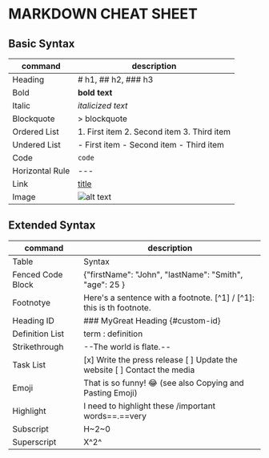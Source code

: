 # MARKDOWN CHEAT SHEET
## Basic Syntax
| command | description |
|---------|--------------------------------|
| Heading | # h1, ## h2, ### h3            |
| Bold    | **bold text**                  |
| Italic  | *italicized text*              |
|Blockquote|> blockquote                  |
| Ordered List        |  1. First item  2. Second item    3. Third item                        |
|  Undered List       | - First item - Second item - Third item                             |
|  Code       |    `code`                            |
|  Horizontal Rule        |   ---                             |
|   Link      |   [title](https://www.example.com)                             |
|  Image       |     ![alt text](image.jpg)                           |

## Extended Syntax
| command | description |
|---------|--------------------------------|
| Table   | Syntax                         |
|   Fenced Code Block      | {"firstName": "John", "lastName": "Smith", "age": 25 }                            |
| Footnotye        |  Here's a sentence with a footnote. [^1] / [^1]: this is th footnote.                        |
|  Heading ID       | ### MyGreat Heading {#custom-id}                           |
| Definition List  |    term : definition                      |
|  Strikethrough       |     --The world is flate.--                           |
| Task List        |[x] Write the press release [ ] Update the website [ ] Contact the media                          |
|  Emoji       |   That is so funny! :joy: (see also Copying and Pasting Emoji)                             |
|  Highlight       | I need to highlight these /important words==.==very                    |
|  Subscript        |        H~2~0          |
|  Superscript       |     X^2^             |